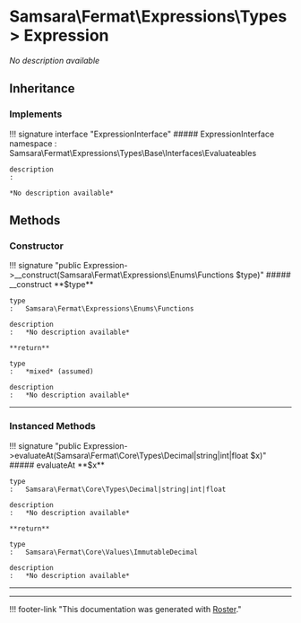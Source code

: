 # Samsara\Fermat\Expressions\Types > Expression

*No description available*


## Inheritance


### Implements

!!! signature interface "ExpressionInterface"
    ##### ExpressionInterface
    namespace
    :   Samsara\Fermat\Expressions\Types\Base\Interfaces\Evaluateables

    description
    :   

    *No description available*



## Methods


### Constructor

!!! signature "public Expression->__construct(Samsara\Fermat\Expressions\Enums\Functions $type)"
    ##### __construct
    **$type**

    type
    :   Samsara\Fermat\Expressions\Enums\Functions

    description
    :   *No description available*

    **return**

    type
    :   *mixed* (assumed)

    description
    :   *No description available*
    
---



### Instanced Methods

!!! signature "public Expression->evaluateAt(Samsara\Fermat\Core\Types\Decimal|string|int|float $x)"
    ##### evaluateAt
    **$x**

    type
    :   Samsara\Fermat\Core\Types\Decimal|string|int|float

    description
    :   *No description available*

    **return**

    type
    :   Samsara\Fermat\Core\Values\ImmutableDecimal

    description
    :   *No description available*
    
---




---
!!! footer-link "This documentation was generated with [Roster](https://jordanrl.github.io/Roster/)."